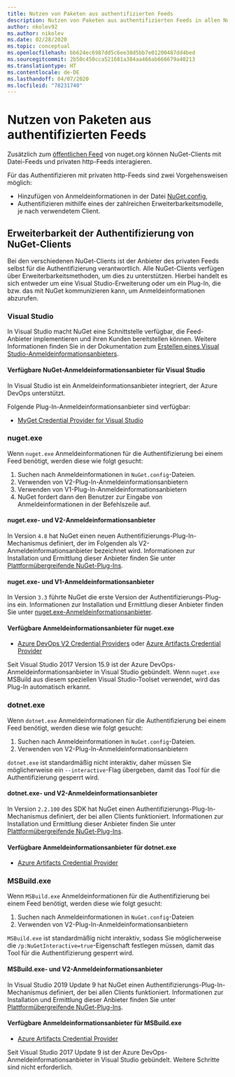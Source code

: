 ```yaml
---
title: Nutzen von Paketen aus authentifizierten Feeds
description: Nutzen von Paketen aus authentifizierten Feeds in allen NuGet-Clientszenarios
author: nkolev92
ms.author: nikolev
ms.date: 02/28/2020
ms.topic: conceptual
ms.openlocfilehash: bb624ec6987dd5c6ee38d5bb7e01200487dd4bed
ms.sourcegitcommit: 2b50c450cca521681a384aa466ab666679a40213
ms.translationtype: HT
ms.contentlocale: de-DE
ms.lasthandoff: 04/07/2020
ms.locfileid: "78231740"
---
```

# <a name="consuming-packages-from-authenticated-feeds"></a>Nutzen von Paketen aus authentifizierten Feeds

Zusätzlich zum [öffentlichen Feed](https://api.nuget.org/v3/index.json) von nuget.org können NuGet-Clients mit Datei-Feeds und privaten http-Feeds interagieren.


Für das Authentifizieren mit privaten http-Feeds sind zwei Vorgehensweisen möglich:

* Hinzufügen von Anmeldeinformationen in der Datei [NuGet.config](../reference/nuget-config-file.md#packagesourcecredentials),
* Authentifizieren mithilfe eines der zahlreichen Erweiterbarkeitsmodelle, je nach verwendetem Client.

## <a name="nuget-clients-authentication-extensibility"></a>Erweiterbarkeit der Authentifizierung von NuGet-Clients

Bei den verschiedenen NuGet-Clients ist der Anbieter des privaten Feeds selbst für die Authentifizierung verantwortlich.
Alle NuGet-Clients verfügen über Erweiterbarkeitsmethoden, um dies zu unterstützen. Hierbei handelt es sich entweder um eine Visual Studio-Erweiterung oder um ein Plug-In, die bzw. das mit NuGet kommunizieren kann, um Anmeldeinformationen abzurufen.

### <a name="visual-studio"></a>Visual Studio

In Visual Studio macht NuGet eine Schnittstelle verfügbar, die Feed-Anbieter implementieren und ihren Kunden bereitstellen können. Weitere Informationen finden Sie in der Dokumentation zum [Erstellen eines Visual Studio-Anmeldeinformationsanbieters](../reference/extensibility/NuGet-Credential-Providers-for-Visual-Studio.md).

#### <a name="available-nuget-credential-providers-for-visual-studio"></a>Verfügbare NuGet-Anmeldeinformationsanbieter für Visual Studio

In Visual Studio ist ein Anmeldeinformationsanbieter integriert, der Azure DevOps unterstützt.


Folgende Plug-In-Anmeldeinformationsanbieter sind verfügbar:

* [MyGet Credential Provider for Visual Studio](http://docs.myget.org/docs/reference/credential-provider-for-visual-studio)

### <a name="nugetexe"></a>nuget.exe

Wenn `nuget.exe` Anmeldeinformationen für die Authentifizierung bei einem Feed benötigt, werden diese wie folgt gesucht:

1. Suchen nach Anmeldeinformationen in `NuGet.config`-Dateien.
1. Verwenden von V2-Plug-In-Anmeldeinformationsanbietern
1. Verwenden von V1-Plug-In-Anmeldeinformationsanbietern
1. NuGet fordert dann den Benutzer zur Eingabe von Anmeldeinformationen in der Befehlszeile auf.

#### <a name="nugetexe-and-v2-credential-providers"></a>nuget.exe- und V2-Anmeldeinformationsanbieter

In Version `4.8` hat NuGet einen neuen Authentifizierungs-Plug-In-Mechanismus definiert, der im Folgenden als V2-Anmeldeinformationsanbieter bezeichnet wird.
Informationen zur Installation und Ermittlung dieser Anbieter finden Sie unter [Plattformübergreifende NuGet-Plug-Ins](../reference/extensibility/NuGet-Cross-Platform-Plugins.md#plugin-installation-and-discovery).

#### <a name="nugetexe-and-v1-credential-providers"></a>nuget.exe- und V1-Anmeldeinformationsanbieter

In Version `3.3` führte NuGet die erste Version der Authentifizierungs-Plug-ins ein.
Informationen zur Installation und Ermittlung dieser Anbieter finden Sie unter [nuget.exe-Anmeldeinformationsanbieter](../reference/extensibility/nuget-exe-Credential-Providers.md#nugetexe-credential-provider-discovery).

#### <a name="available-credential-providers-for-nugetexe"></a>Verfügbare Anmeldeinformationsanbieter für nuget.exe

* [Azure DevOps V2 Credential Providers](/azure/devops/artifacts/nuget/nuget-exe?view=azure-devops#add-a-feed-to-nuget-482-or-later) oder [Azure Artifacts Credential Provider](https://github.com/microsoft/artifacts-credprovider)

Seit Visual Studio 2017 Version 15.9 ist der Azure DevOps-Anmeldeinformationsanbieter in Visual Studio gebündelt.
Wenn `nuget.exe` MSBuild aus diesem speziellen Visual Studio-Toolset verwendet, wird das Plug-In automatisch erkannt.

### <a name="dotnetexe"></a>dotnet.exe

Wenn `dotnet.exe` Anmeldeinformationen für die Authentifizierung bei einem Feed benötigt, werden diese wie folgt gesucht:

1. Suchen nach Anmeldeinformationen in `NuGet.config`-Dateien.
1. Verwenden von V2-Plug-In-Anmeldeinformationsanbietern

`dotnet.exe` ist standardmäßig nicht interaktiv, daher müssen Sie möglicherweise ein `--interactive`-Flag übergeben, damit das Tool für die Authentifizierung gesperrt wird.

#### <a name="dotnetexe-and-v2-credential-providers"></a>dotnet.exe- und V2-Anmeldeinformationsanbieter

In Version `2.2.100` des SDK hat NuGet einen Authentifizierungs-Plug-In-Mechanismus definiert, der bei allen Clients funktioniert.
Informationen zur Installation und Ermittlung dieser Anbieter finden Sie unter [Plattformübergreifende NuGet-Plug-Ins](../reference/extensibility/NuGet-Cross-Platform-Plugins.md#plugin-installation-and-discovery).

#### <a name="available-credential-providers-for-dotnetexe"></a>Verfügbare Anmeldeinformationsanbieter für dotnet.exe

* [Azure Artifacts Credential Provider](https://github.com/microsoft/artifacts-credprovider)

### <a name="msbuildexe"></a>MSBuild.exe

Wenn `MSBuild.exe` Anmeldeinformationen für die Authentifizierung bei einem Feed benötigt, werden diese wie folgt gesucht:

1. Suchen nach Anmeldeinformationen in `NuGet.config`-Dateien
1. Verwenden von V2-Plug-In-Anmeldeinformationsanbietern

`MSBuild.exe` ist standardmäßig nicht interaktiv, sodass Sie möglicherweise die `/p:NuGetInteractive=true`-Eigenschaft festlegen müssen, damit das Tool für die Authentifizierung gesperrt wird.

#### <a name="msbuildexe-and-v2-credential-providers"></a>MSBuild.exe- und V2-Anmeldeinformationsanbieter

In Visual Studio 2019 Update 9 hat NuGet einen Authentifizierungs-Plug-In-Mechanismus definiert, der bei allen Clients funktioniert.
Informationen zur Installation und Ermittlung dieser Anbieter finden Sie unter [Plattformübergreifende NuGet-Plug-Ins](../reference/extensibility/NuGet-Cross-Platform-Plugins.md#plugin-installation-and-discovery).

#### <a name="available-credential-providers-for-msbuildexe"></a>Verfügbare Anmeldeinformationsanbieter für MSBuild.exe

* [Azure Artifacts Credential Provider](https://github.com/microsoft/artifacts-credprovider)

Seit Visual Studio 2017 Update 9 ist der Azure DevOps-Anmeldeinformationsanbieter in Visual Studio gebündelt. Weitere Schritte sind nicht erforderlich.
